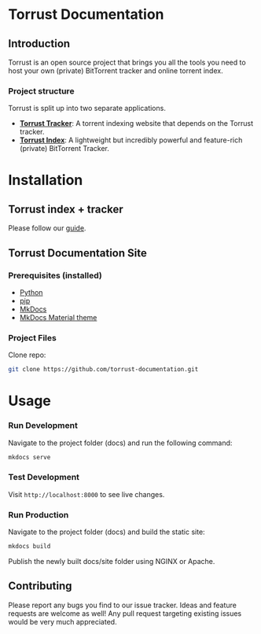 # Torrust Documentation

## Introduction
Torrust is an open source project that brings you all the tools you need to host your own (private) BitTorrent tracker and online torrent index.

### Project structure
Torrust is split up into two separate applications.

- [__Torrust Tracker__](https://github.com/torrust/torrust-tracker): A torrent indexing website that depends on the Torrust tracker.
- [__Torrust Index__](https://github.com/torrust/torrust): A lightweight but incredibly powerful and feature-rich (private) BitTorrent Tracker.

# Installation

## Torrust index + tracker
Please follow our [guide](https://torrust.github.io/torrust-documentation/installation/).

## Torrust Documentation Site
### Prerequisites (installed)

- [Python](https://www.python.org/)
- [pip](https://pip.pypa.io/en/stable/installing/)
- [MkDocs](https://www.mkdocs.org/#installation)
- [MkDocs Material theme](https://squidfunk.github.io/mkdocs-material/getting-started/)

### Project Files

Clone repo:

```bash
git clone https://github.com/torrust-documentation.git
```

# Usage

### Run Development

Navigate to the project folder (docs) and run the following command:

```bash
mkdocs serve
```

### Test Development

Visit `http://localhost:8000` to see live changes.

### Run Production

Navigate to the project folder (docs) and build the static site:

```bash
mkdocs build
```

Publish the newly built docs/site folder using NGINX or Apache.

## Contributing
Please report any bugs you find to our issue tracker. Ideas and feature requests are welcome as well!
Any pull request targeting existing issues would be very much appreciated.
